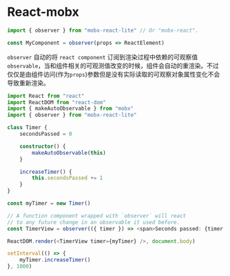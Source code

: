 # React-mobx

```ts
import { observer } from "mobx-react-lite" // Or "mobx-react".

const MyComponent = observer(props => ReactElement)
```

`observer` 自动的将 `react component` 订阅到渲染过程中依赖的可观察值 `observable`，当和组件相关的可观测值改变的时候，组件会自动的重渲染。不过仅仅是由组件访问(作为`props`)参数但是没有实际读取的可观察对象属性变化不会导致重新渲染。



```ts
import React from "react"
import ReactDOM from "react-dom"
import { makeAutoObservable } from "mobx"
import { observer } from "mobx-react-lite"

class Timer {
    secondsPassed = 0

    constructor() {
        makeAutoObservable(this)
    }

    increaseTimer() {
        this.secondsPassed += 1
    }
}

const myTimer = new Timer()

// A function component wrapped with `observer` will react
// to any future change in an observable it used before.
const TimerView = observer(({ timer }) => <span>Seconds passed: {timer.secondsPassed}</span>)

ReactDOM.render(<TimerView timer={myTimer} />, document.body)

setInterval(() => {
    myTimer.increaseTimer()
}, 1000)
```

